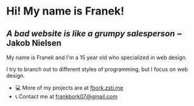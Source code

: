 # Hi! My name is Franek!

## *A bad website is like a grumpy salesperson* ~ Jakob Nielsen

My name is Franek and I'm a 15 year old who specialized in web design.

I try to branch out to different styles of programming, but I focus on web design.

* 💻 More of my projects are at [fbork.zsti.me](https://fbork.zsti.me)
* 📞 Contact me at frankbork07@gmail.com
